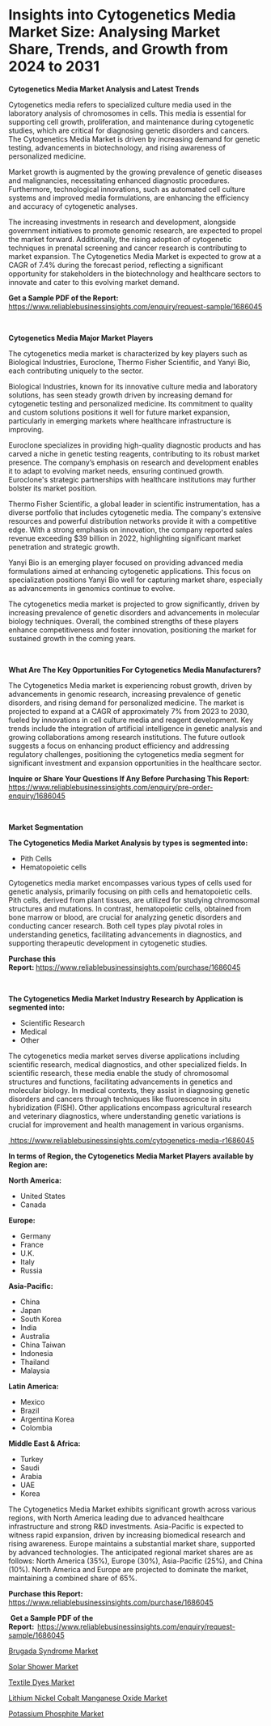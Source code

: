 <p><h1>Insights into Cytogenetics Media Market Size: Analysing Market Share, Trends, and Growth from 2024 to 2031</h1></p><p><strong>Cytogenetics Media Market Analysis and Latest Trends</strong></p>
<p><p>Cytogenetics media refers to specialized culture media used in the laboratory analysis of chromosomes in cells. This media is essential for supporting cell growth, proliferation, and maintenance during cytogenetic studies, which are critical for diagnosing genetic disorders and cancers. The Cytogenetics Media Market is driven by increasing demand for genetic testing, advancements in biotechnology, and rising awareness of personalized medicine.</p><p>Market growth is augmented by the growing prevalence of genetic diseases and malignancies, necessitating enhanced diagnostic procedures. Furthermore, technological innovations, such as automated cell culture systems and improved media formulations, are enhancing the efficiency and accuracy of cytogenetic analyses. </p><p>The increasing investments in research and development, alongside government initiatives to promote genomic research, are expected to propel the market forward. Additionally, the rising adoption of cytogenetic techniques in prenatal screening and cancer research is contributing to market expansion. The Cytogenetics Media Market is expected to grow at a CAGR of 7.4% during the forecast period, reflecting a significant opportunity for stakeholders in the biotechnology and healthcare sectors to innovate and cater to this evolving market demand.</p></p>
<p><strong>Get a Sample PDF of the Report:&nbsp;</strong> <a href="https://www.reliablebusinessinsights.com/enquiry/request-sample/1686045?utm_campaign=112&utm_medium=2&utm_source=Github&utm_content=ia&utm_term=18112024&utm_id=cytogenetics-media">https://www.reliablebusinessinsights.com/enquiry/request-sample/1686045</a></p>
<p>&nbsp;</p>
<p><strong>Cytogenetics Media Major Market Players</strong></p>
<p><p>The cytogenetics media market is characterized by key players such as Biological Industries, Euroclone, Thermo Fisher Scientific, and Yanyi Bio, each contributing uniquely to the sector. </p><p>Biological Industries, known for its innovative culture media and laboratory solutions, has seen steady growth driven by increasing demand for cytogenetic testing and personalized medicine. Its commitment to quality and custom solutions positions it well for future market expansion, particularly in emerging markets where healthcare infrastructure is improving.</p><p>Euroclone specializes in providing high-quality diagnostic products and has carved a niche in genetic testing reagents, contributing to its robust market presence. The company’s emphasis on research and development enables it to adapt to evolving market needs, ensuring continued growth. Euroclone's strategic partnerships with healthcare institutions may further bolster its market position.</p><p>Thermo Fisher Scientific, a global leader in scientific instrumentation, has a diverse portfolio that includes cytogenetic media. The company's extensive resources and powerful distribution networks provide it with a competitive edge. With a strong emphasis on innovation, the company reported sales revenue exceeding $39 billion in 2022, highlighting significant market penetration and strategic growth.</p><p>Yanyi Bio is an emerging player focused on providing advanced media formulations aimed at enhancing cytogenetic applications. This focus on specialization positions Yanyi Bio well for capturing market share, especially as advancements in genomics continue to evolve.</p><p>The cytogenetics media market is projected to grow significantly, driven by increasing prevalence of genetic disorders and advancements in molecular biology techniques. Overall, the combined strengths of these players enhance competitiveness and foster innovation, positioning the market for sustained growth in the coming years.</p></p>
<p>&nbsp;</p>
<p><strong>What Are The Key Opportunities For Cytogenetics Media Manufacturers?</strong></p>
<p><p>The Cytogenetics Media market is experiencing robust growth, driven by advancements in genomic research, increasing prevalence of genetic disorders, and rising demand for personalized medicine. The market is projected to expand at a CAGR of approximately 7% from 2023 to 2030, fueled by innovations in cell culture media and reagent development. Key trends include the integration of artificial intelligence in genetic analysis and growing collaborations among research institutions. The future outlook suggests a focus on enhancing product efficiency and addressing regulatory challenges, positioning the cytogenetics media segment for significant investment and expansion opportunities in the healthcare sector.</p></p>
<p><strong>Inquire or Share Your Questions If Any Before Purchasing This Report:</strong> <a href="https://www.reliablebusinessinsights.com/enquiry/pre-order-enquiry/1686045?utm_campaign=112&utm_medium=2&utm_source=Github&utm_content=ia&utm_term=18112024&utm_id=cytogenetics-media">https://www.reliablebusinessinsights.com/enquiry/pre-order-enquiry/1686045</a></p>
<p>&nbsp;</p>
<p><strong>Market Segmentation</strong></p>
<p><strong>The Cytogenetics Media Market Analysis by types is segmented into:</strong></p>
<p><ul><li>Pith Cells</li><li>Hematopoietic cells</li></ul></p>
<p><p>Cytogenetics media market encompasses various types of cells used for genetic analysis, primarily focusing on pith cells and hematopoietic cells. Pith cells, derived from plant tissues, are utilized for studying chromosomal structures and mutations. In contrast, hematopoietic cells, obtained from bone marrow or blood, are crucial for analyzing genetic disorders and conducting cancer research. Both cell types play pivotal roles in understanding genetics, facilitating advancements in diagnostics, and supporting therapeutic development in cytogenetic studies.</p></p>
<p><strong>Purchase this Report:&nbsp;</strong><a href="https://www.reliablebusinessinsights.com/purchase/1686045?utm_campaign=112&utm_medium=2&utm_source=Github&utm_content=ia&utm_term=18112024&utm_id=cytogenetics-media">https://www.reliablebusinessinsights.com/purchase/1686045</a></p>
<p>&nbsp;</p>
<p><strong>The Cytogenetics Media Market Industry Research by Application is segmented into:</strong></p>
<p><ul><li>Scientific Research</li><li>Medical</li><li>Other</li></ul></p>
<p><p>The cytogenetics media market serves diverse applications including scientific research, medical diagnostics, and other specialized fields. In scientific research, these media enable the study of chromosomal structures and functions, facilitating advancements in genetics and molecular biology. In medical contexts, they assist in diagnosing genetic disorders and cancers through techniques like fluorescence in situ hybridization (FISH). Other applications encompass agricultural research and veterinary diagnostics, where understanding genetic variations is crucial for improvement and health management in various organisms.</p></p>
<p><a href="https://www.reliablebusinessinsights.com/cytogenetics-media-r1686045?utm_campaign=112&utm_medium=2&utm_source=Github&utm_content=ia&utm_term=18112024&utm_id=cytogenetics-media">&nbsp;https://www.reliablebusinessinsights.com/cytogenetics-media-r1686045</a></p>
<p><strong>In terms of Region, the Cytogenetics Media Market Players available by Region are:</strong></p>
<p>
    <p> <strong> North America: </strong>
        <ul>
            <li>United States</li>
            <li>Canada</li>
        </ul>
        </p> 
    <p> <strong> Europe: </strong>
        <ul>
            <li>Germany</li>
            <li>France</li>
            <li>U.K.</li>
            <li>Italy</li>
            <li>Russia</li>
        </ul>
        </p> 
    <p> <strong> Asia-Pacific: </strong>
        <ul>
            <li>China</li>
            <li>Japan</li>
            <li>South Korea</li>
            <li>India</li>
            <li>Australia</li>
            <li>China Taiwan</li>
            <li>Indonesia</li>
            <li>Thailand</li>
            <li>Malaysia</li>
        </ul>
        </p> 
    <p> <strong> Latin America: </strong>
        <ul>
            <li>Mexico</li>
            <li>Brazil</li>
            <li>Argentina Korea</li>
            <li>Colombia</li>
        </ul>
        </p> 
    <p> <strong> Middle East & Africa: </strong>
        <ul>
            <li>Turkey</li>
            <li>Saudi</li>
            <li>Arabia</li>
            <li>UAE</li>
            <li>Korea</li>
        </ul>
    </p>
    </p>
<p><p>The Cytogenetics Media Market exhibits significant growth across various regions, with North America leading due to advanced healthcare infrastructure and strong R&D investments. Asia-Pacific is expected to witness rapid expansion, driven by increasing biomedical research and rising awareness. Europe maintains a substantial market share, supported by advanced technologies. The anticipated regional market shares are as follows: North America (35%), Europe (30%), Asia-Pacific (25%), and China (10%). North America and Europe are projected to dominate the market, maintaining a combined share of 65%.</p></p>
<p><strong>Purchase this Report: </strong><a href="https://www.reliablebusinessinsights.com/purchase/1686045?utm_campaign=112&utm_medium=2&utm_source=Github&utm_content=ia&utm_term=18112024&utm_id=cytogenetics-media">https://www.reliablebusinessinsights.com/purchase/1686045</a></p>
<p>&nbsp;<strong>Get a Sample PDF of the Report:&nbsp;&nbsp;</strong><a href="https://www.reliablebusinessinsights.com/enquiry/request-sample/1686045?utm_campaign=112&utm_medium=2&utm_source=Github&utm_content=ia&utm_term=18112024&utm_id=cytogenetics-media">https://www.reliablebusinessinsights.com/enquiry/request-sample/1686045</a></p>
<p><strong></strong></p>
<p><p><a href="https://issuu.com/reportprime-2/docs/brugada-syndrome-market-size-2030.p_a42bb691c56f1d?utm_campaign=112&utm_medium=2&utm_source=Github&utm_content=ia&utm_term=18112024&utm_id=cytogenetics-media">Brugada Syndrome Market</a></p><p><a href="https://issuu.com/reportprime-2/docs/solar-shower-market-size-2030.pptx_58269ce62052ed?utm_campaign=112&utm_medium=2&utm_source=Github&utm_content=ia&utm_term=18112024&utm_id=cytogenetics-media">Solar Shower Market</a></p><p><a href="https://www.linkedin.com/pulse/global-textile-dyes-market-forecast-2024-2031-trends-tmsbe?utm_campaign=112&utm_medium=2&utm_source=Github&utm_content=ia&utm_term=18112024&utm_id=cytogenetics-media">Textile Dyes Market</a></p><p><a href="https://www.linkedin.com/pulse/lithium-nickel-cobalt-manganese-oxide-market-global-regional-pt3ve?utm_campaign=112&utm_medium=2&utm_source=Github&utm_content=ia&utm_term=18112024&utm_id=cytogenetics-media">Lithium Nickel Cobalt Manganese Oxide Market</a></p><p><a href="https://www.linkedin.com/pulse/potassium-phosphite-market-strategic-insights-product-evolution-3xdae?utm_campaign=112&utm_medium=2&utm_source=Github&utm_content=ia&utm_term=18112024&utm_id=cytogenetics-media">Potassium Phosphite Market</a></p></p>